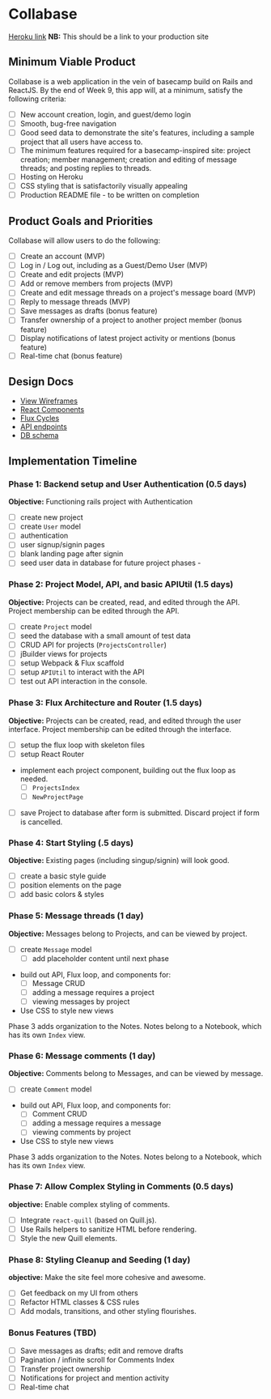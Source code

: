 # Collabase

[Heroku link][heroku] **NB:** This should be a link to your production site

[heroku]: http://www.herokuapp.com

## Minimum Viable Product

Collabase is a web application in the vein of basecamp build on Rails and ReactJS.  By the end of Week 9, this app will, at a minimum, satisfy the following criteria:

- [ ] New account creation, login, and guest/demo login
- [ ] Smooth, bug-free navigation
- [ ] Good seed data to demonstrate the site's features, including a sample project that all users have access to.
- [ ] The minimum features required for a basecamp-inspired site: project creation; member management; creation and editing of message threads; and posting replies to threads.
- [ ] Hosting on Heroku
- [ ] CSS styling that is satisfactorily visually appealing
- [ ] Production README file - to be written on completion

## Product Goals and Priorities

Collabase will allow users to do the following:

<!-- This is a Markdown checklist. Use it to keep track of your
progress. Put an x between the brackets for a checkmark: [x] -->

- [ ] Create an account (MVP)
- [ ] Log in / Log out, including as a Guest/Demo User (MVP)
- [ ] Create and edit projects (MVP)
- [ ] Add or remove members from projects (MVP)
- [ ] Create and edit message threads on a project's message board (MVP)
- [ ] Reply to message threads (MVP)
- [ ] Save messages as drafts (bonus feature)
- [ ] Transfer ownership of a project to another project member (bonus feature)
- [ ] Display notifications of latest project activity or mentions (bonus feature)
- [ ] Real-time chat (bonus feature)

## Design Docs
* [View Wireframes][views]
* [React Components][components]
* [Flux Cycles][flux-cycles]
* [API endpoints][api-endpoints]
* [DB schema][schema]

[views]: ./docs/views.md
[components]: ./docs/components.md
[flux-cycles]: ./docs/flux-cycles.md
[api-endpoints]: ./docs/api-endpoints.md
[schema]: ./docs/schema.md

## Implementation Timeline


### Phase 1: Backend setup and User Authentication (0.5 days)

**Objective:** Functioning rails project with Authentication

- [ ] create new project
- [ ] create `User` model
- [ ] authentication
- [ ] user signup/signin pages
- [ ] blank landing page after signin
- [ ] seed user data in database for future project phases -

<!-- Time elapsed: .5 days  -->

### Phase 2: Project Model, API, and basic APIUtil (1.5 days)

**Objective:** Projects can be created, read, and edited through the API. Project
membership can be edited through the API.

- [ ] create `Project` model
- [ ] seed the database with a small amount of test data
- [ ] CRUD API for projects (`ProjectsController`)
- [ ] jBuilder views for projects
- [ ] setup Webpack & Flux scaffold
- [ ] setup `APIUtil` to interact with the API
- [ ] test out API interaction in the console.

<!-- Time elapsed: 2 days -->

### Phase 3: Flux Architecture and Router (1.5 days)

**Objective:** Projects can be created, read, and edited through the user interface. Project membership can be edited through the interface.

- [ ] setup the flux loop with skeleton files
- [ ] setup React Router
- implement each project component, building out the flux loop as needed.
  - [ ] `ProjectsIndex`
  - [ ] `NewProjectPage`
- [ ] save Project to database after form is submitted. Discard project if form is cancelled.

  <!-- Time elapsed: 3.5 days -->

### Phase 4: Start Styling (.5 days)

**Objective:** Existing pages (including singup/signin) will look good.

- [ ] create a basic style guide
- [ ] position elements on the page
- [ ] add basic colors & styles

<!-- Time elapsed: 4 days -->


### Phase 5: Message threads (1 day)

**Objective:** Messages belong to Projects, and can be viewed by project.

- [ ] create `Message` model
  - [ ] add placeholder content until next phase
- build out API, Flux loop, and components for:
  - [ ] Message CRUD
  - [ ] adding a message requires a project
  - [ ] viewing messages by project
- Use CSS to style new views

Phase 3 adds organization to the Notes. Notes belong to a Notebook,
which has its own `Index` view.

<!-- Time elapsed: 5 days -->


### Phase 6: Message comments (1 day)

**Objective:** Comments belong to Messages, and can be viewed by message.

- [ ] create `Comment` model
- build out API, Flux loop, and components for:
  - [ ] Comment CRUD
  - [ ] adding a message requires a message
  - [ ] viewing comments by project
- Use CSS to style new views

Phase 3 adds organization to the Notes. Notes belong to a Notebook,
which has its own `Index` view.

<!-- Time elapsed: 6 days -->

### Phase 7: Allow Complex Styling in Comments (0.5 days)

**objective:** Enable complex styling of comments.

- [ ] Integrate `react-quill` (based on Quill.js).
- [ ] Use Rails helpers to sanitize HTML before rendering.
- [ ] Style the new Quill elements.

<!-- Time elapsed: 6.5 days -->

### Phase 8: Styling Cleanup and Seeding (1 day)

**objective:** Make the site feel more cohesive and awesome.

- [ ] Get feedback on my UI from others
- [ ] Refactor HTML classes & CSS rules
- [ ] Add modals, transitions, and other styling flourishes.

<!-- Time elapsed: 7.5 days -->


### Bonus Features (TBD)
- [ ] Save messages as drafts; edit and remove drafts
- [ ] Pagination / infinite scroll for Comments Index
- [ ] Transfer project ownership
- [ ] Notifications for project and mention activity
- [ ] Real-time chat

[phase-one]: ./docs/phases/phase1.md
[phase-two]: ./docs/phases/phase2.md
[phase-three]: ./docs/phases/phase3.md
[phase-four]: ./docs/phases/phase4.md
[phase-five]: ./docs/phases/phase5.md
